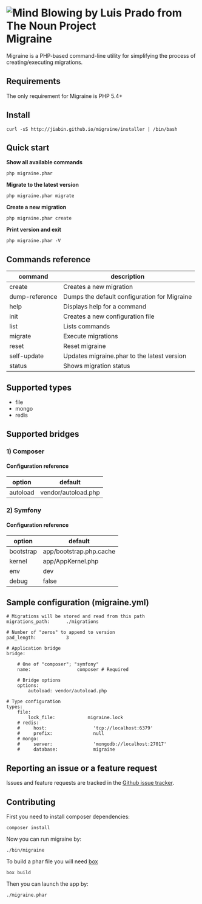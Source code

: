 ![Mind Blowing by Luis Prado from The Noun Project](http://jiabin.github.io/migraine/logo.png) Migraine
==========================================================================

Migraine is a PHP-based command-line utility for simplifying the process of creating/executing migrations.

## Requirements

The only requirement for Migraine is PHP 5.4+

## Install

```
curl -sS http://jiabin.github.io/migraine/installer | /bin/bash
```
## Quick start

**Show all available commands**

```
php migraine.phar
```

**Migrate to the latest version**

```
php migraine.phar migrate
```

**Create a new migration**

```
php migraine.phar create
```

**Print version and exit**

```
php migraine.phar -V
```

## Commands reference

| command           | description                                   |
|----------------   |---------------------------------------------- |
| create            | Creates a new migration                       |
| dump-reference    | Dumps the default configuration for Migraine  |
| help              | Displays help for a command                   |
| init              | Creates a new configuration file              |
| list              | Lists commands                                |
| migrate           | Execute migrations                            |
| reset             | Reset migraine                                |
| self-update       | Updates migraine.phar to the latest version   |
| status            | Shows migration status                        |

## Supported types

* file
* mongo
* redis

## Supported bridges

### 1) Composer

#### Configuration reference

| option            | default                                       |
|----------------   |---------------------------------------------- |
| autoload          | vendor/autoload.php                           |

### 2) Symfony

#### Configuration reference

| option            | default                                       |
|----------------   |---------------------------------------------- |
| bootstrap         | app/bootstrap.php.cache                       |
| kernel            | app/AppKernel.php                             |
| env               | dev                                           |
| debug             | false                                         |

## Sample configuration (migraine.yml)

```
# Migrations will be stored and read from this path
migrations_path:      ./migrations

# Number of "zeros" to append to version
pad_length:           3

# Application bridge
bridge:

    # One of "composer"; "symfony"
    name:                 composer # Required

    # Bridge options
    options:
        autoload: vendor/autoload.php

# Type configuration
types:
    file:
        lock_file:            migraine.lock
    # redis:
    #     host:                 'tcp://localhost:6379'
    #     prefix:               null
    # mongo:
    #     server:               'mongodb://localhost:27017'
    #     database:             migraine
```

## Reporting an issue or a feature request

Issues and feature requests are tracked in the [Github issue tracker](https://github.com/jiabin/migraine/issues).

## Contributing

First you need to install composer dependencies:

```
composer install
```

Now you can run migraine by:

```
./bin/migraine
``` 

To build a phar file you will need [box](http://box-project.org) 

```
box build
```

Then you can launch the app by: 

```
./migraine.phar
```
